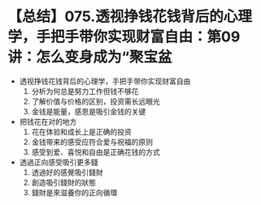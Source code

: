 # 【总结】075.透视挣钱花钱背后的心理学，手把手带你实现财富自由：第09讲：怎么变身成为“聚宝盆

-   透视挣钱花钱背后的心理学，手把手带你实现财富自由
    1.  分析为何总是努力工作但钱不够花
    2.  了解价值与价格的区别，投资需长远眼光
    3.  金钱是能量，感恩是吸引金钱的关键
-   把钱花在对的地方
    1.  花在体验和成长上是正确的投资
    2.  金钱带来的感受应符合爱与祝福的原则
    3.  感受到爱、喜悦和自由是正确花钱的方式
-   透過正向感受吸引更多錢
    1.  透過好的感覺吸引錢財
    2.  創造吸引錢財的狀態
    3.  錢財是來滋養你的正向循環